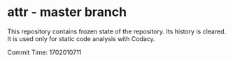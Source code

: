 # attr - master branch

This repository contains frozen state of the repository.
Its history is cleared. It is used only for static code
analysis with Codacy.

Commit Time: 1702010711